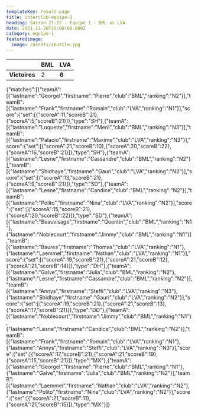```yaml
---
templateKey: result-page
title: interclub-equipe-1
heading: Saison 21-22 - Équipe 1 - BML vs LVA
date: 2021-11-20T15:00:00.000Z
category: equipe-1
featuredimage:
  image: /assets/shuttle.jpg
---
```

|               | BML   | LVA |
| ------------- | ----- | --- |
| **Victoires** | 2 | **6**   |

<scoreboard>{"matches":[{"teamA":[{"lastname":"Georgel","firstname":"Pierre","club":"BML","ranking":"N2"}],"teamB":[{"lastname":"Frank","firstname":"Romain","club":"LVA","ranking":"N1"}],"score":{"set":[{"scoreA":11,"scoreB":21},{"scoreA":5,"scoreB":21}]},"type":"SH"},{"teamA":[{"lastname":"Loquette","firstname":"Meril","club":"BML","ranking":"N3"}],"teamB":[{"lastname":"Palacio","firstname":"Maxime","club":"LVA","ranking":"N3"}],"score":{"set":[{"scoreA":21,"scoreB":10},{"scoreA":20,"scoreB":22},{"scoreA":16,"scoreB":21}]},"type":"SH"},{"teamA":[{"lastname":"Lesne","firstname":"Cassandre","club":"BML","ranking":"N2"}],"teamB":[{"lastname":"Shidhaye","firstname":"Gauri","club":"LVA","ranking":"N2"}],"score":{"set":[{"scoreA":13,"scoreB":21},{"scoreA":9,"scoreB":21}]},"type":"SD"},{"teamA":[{"lastname":"Lesne","firstname":"Candice","club":"BML","ranking":"N2"}],"teamB":[{"lastname":"Polito","firstname":"Nina","club":"LVA","ranking":"N2"}],"score":{"set":[{"scoreA":15,"scoreB":21},{"scoreA":20,"scoreB":22}]},"type":"SD"},{"teamA":[{"lastname":"Beauvisage","firstname":"Quentin","club":"BML","ranking":"N1"},{"lastname":"Noblecourt","firstname":"Jimmy","club":"BML","ranking":"N1"}],"teamB":[{"lastname":"Baures","firstname":"Thomas","club":"LVA","ranking":"N1"},{"lastname":"Laemmel","firstname":"Nathan","club":"LVA","ranking":"N1"}],"score":{"set":[{"scoreA":19,"scoreB":21},{"scoreA":21,"scoreB":12},{"scoreA":21,"scoreB":14}]},"type":"DH"},{"teamA":[{"lastname":"Galve","firstname":"Julia","club":"BML","ranking":"N2"},{"lastname":"Lesne","firstname":"Cassandre","club":"BML","ranking":"N2"}],"teamB":[{"lastname":"Annys","firstname":"Steffi","club":"LVA","ranking":"N3"},{"lastname":"Shidhaye","firstname":"Gauri","club":"LVA","ranking":"N2"}],"score":{"set":[{"scoreA":19,"scoreB":21},{"scoreA":21,"scoreB":13},{"scoreA":17,"scoreB":21}]},"type":"DD"},{"teamA":[{"lastname":"Noblecourt","firstname":"Jimmy","club":"BML","ranking":"N1"},{"lastname":"Lesne","firstname":"Candice","club":"BML","ranking":"N2"}],"teamB":[{"lastname":"Frank","firstname":"Romain","club":"LVA","ranking":"N1"},{"lastname":"Annys","firstname":"Steffi","club":"LVA","ranking":"N3"}],"score":{"set":[{"scoreA":17,"scoreB":21},{"scoreA":21,"scoreB":19},{"scoreA":15,"scoreB":21}]},"type":"MX"},{"teamA":[{"lastname":"Georgel","firstname":"Pierre","club":"BML","ranking":"N1"},{"lastname":"Galve","firstname":"Julia","club":"BML","ranking":"N2"}],"teamB":[{"lastname":"Laemmel","firstname":"Nathan","club":"LVA","ranking":"N2"},{"lastname":"Polito","firstname":"Nina","club":"LVA","ranking":"N2"}],"score":{"set":[{"scoreA":21,"scoreB":11},{"scoreA":21,"scoreB":15}]},"type":"MX"}]}</scoreboard>